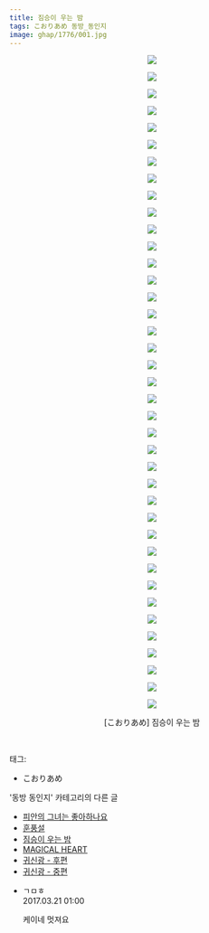```yaml
---
title: 짐승이 우는 밤
tags: こおりあめ 동방_동인지
image: ghap/1776/001.jpg
---
```

<div class="article">
<p style="text-align: center; clear: none; float: none;"><img src="{{ site.nasurl }}/ghap/1776/001.jpg"/></p>
<p style="text-align: center; clear: none; float: none;"><img src="{{ site.nasurl }}/ghap/1776/002.jpg"/></p>
<p style="text-align: center; clear: none; float: none;"><img src="{{ site.nasurl }}/ghap/1776/003.jpg"/></p>
<p style="text-align: center; clear: none; float: none;"><img src="{{ site.nasurl }}/ghap/1776/004.jpg"/></p>
<p style="text-align: center; clear: none; float: none;"><img src="{{ site.nasurl }}/ghap/1776/005.jpg"/></p>
<p style="text-align: center; clear: none; float: none;"><img src="{{ site.nasurl }}/ghap/1776/006.jpg"/></p>
<p style="text-align: center; clear: none; float: none;"><img src="{{ site.nasurl }}/ghap/1776/007.jpg"/></p>
<p style="text-align: center; clear: none; float: none;"><img src="{{ site.nasurl }}/ghap/1776/008.jpg"/></p>
<p style="text-align: center; clear: none; float: none;"><img src="{{ site.nasurl }}/ghap/1776/009.jpg"/></p>
<p style="text-align: center; clear: none; float: none;"><img src="{{ site.nasurl }}/ghap/1776/010.jpg"/></p>
<p style="text-align: center; clear: none; float: none;"><img src="{{ site.nasurl }}/ghap/1776/011.jpg"/></p>
<p style="text-align: center; clear: none; float: none;"><img src="{{ site.nasurl }}/ghap/1776/012.jpg"/></p>
<p style="text-align: center; clear: none; float: none;"><img src="{{ site.nasurl }}/ghap/1776/013.jpg"/></p>
<p style="text-align: center; clear: none; float: none;"><img src="{{ site.nasurl }}/ghap/1776/014.jpg"/></p>
<p style="text-align: center; clear: none; float: none;"><img src="{{ site.nasurl }}/ghap/1776/015.jpg"/></p>
<p style="text-align: center; clear: none; float: none;"><img src="{{ site.nasurl }}/ghap/1776/016.jpg"/></p>
<p style="text-align: center; clear: none; float: none;"><img src="{{ site.nasurl }}/ghap/1776/017.jpg"/></p>
<p style="text-align: center; clear: none; float: none;"><img src="{{ site.nasurl }}/ghap/1776/018.jpg"/></p>
<p style="text-align: center; clear: none; float: none;"><img src="{{ site.nasurl }}/ghap/1776/019.jpg"/></p>
<p style="text-align: center; clear: none; float: none;"><img src="{{ site.nasurl }}/ghap/1776/020.jpg"/></p>
<p style="text-align: center; clear: none; float: none;"><img src="{{ site.nasurl }}/ghap/1776/021.jpg"/></p>
<p style="text-align: center; clear: none; float: none;"><img src="{{ site.nasurl }}/ghap/1776/022.jpg"/></p>
<p style="text-align: center; clear: none; float: none;"><img src="{{ site.nasurl }}/ghap/1776/023.jpg"/></p>
<p style="text-align: center; clear: none; float: none;"><img src="{{ site.nasurl }}/ghap/1776/024.jpg"/></p>
<p style="text-align: center; clear: none; float: none;"><img src="{{ site.nasurl }}/ghap/1776/025.jpg"/></p>
<p style="text-align: center; clear: none; float: none;"><img src="{{ site.nasurl }}/ghap/1776/026.jpg"/></p>
<p style="text-align: center; clear: none; float: none;"><img src="{{ site.nasurl }}/ghap/1776/027.jpg"/></p>
<p style="text-align: center; clear: none; float: none;"><img src="{{ site.nasurl }}/ghap/1776/028.jpg"/></p>
<p style="text-align: center; clear: none; float: none;"><img src="{{ site.nasurl }}/ghap/1776/029.jpg"/></p>
<p style="text-align: center; clear: none; float: none;"><img src="{{ site.nasurl }}/ghap/1776/030.jpg"/></p>
<p style="text-align: center; clear: none; float: none;"><img src="{{ site.nasurl }}/ghap/1776/031.jpg"/></p>
<p style="text-align: center; clear: none; float: none;"><img src="{{ site.nasurl }}/ghap/1776/032.jpg"/></p>
<p style="text-align: center; clear: none; float: none;"><img src="{{ site.nasurl }}/ghap/1776/033.jpg"/></p>
<p style="text-align: center; clear: none; float: none;"><img src="{{ site.nasurl }}/ghap/1776/034.jpg"/></p>
<p style="text-align: center; clear: none; float: none;"><img src="{{ site.nasurl }}/ghap/1776/035.jpg"/></p>
<p style="text-align: center; clear: none; float: none;"><img src="{{ site.nasurl }}/ghap/1776/036.jpg"/></p>
<p style="text-align: center; clear: none; float: none;"><img src="{{ site.nasurl }}/ghap/1776/037.jpg"/></p>
<p style="text-align: center; clear: none; float: none;"><img src="{{ site.nasurl }}/ghap/1776/038.jpg"/></p>
<p style="text-align: center; clear: none; float: none;"><img src="{{ site.nasurl }}/ghap/1776/039.jpg"/></p>
<p style="text-align: center; clear: none; float: none;">[こおりあめ] 짐승이 우는 밤</p>
<p><br/></p>
</div><div class="tagTrail">
<p>태그: </p>
<ul>
<li>こおりあめ</li>
</ul>
</div><div class="another">
<p>'동방 동인지' 카테고리의 다른 글</p>
<ul>
<li><a href="/2016-08-22-ghap_1779">피안의 그녀는 좋아하나요</a></li>
<li><a href="/2016-08-22-ghap_1778">훈풍설</a></li>
<li><a href="/2016-08-22-ghap_1776">짐승이 우는 밤</a></li>
<li><a href="/2016-08-22-ghap_1775">MAGICAL HEART</a></li>
<li><a href="/2016-08-22-ghap_1774">귀신광 - 후편</a></li>
<li><a href="/2016-08-22-ghap_1773">귀신광 - 중편</a></li>
</ul>
</div><div class="cb_module cb_fluid">
<div class="cb_wrt cb_profile">
<div class="comment">
<ul>
<li class="cb_thumb_off" id="comment14944673">
<div class="cb_comment_area">
<div class="cb_info_area">
<div class="cb_section">
<span class="cb_nick_name">ㄱㅁㅎ</span>
</div>
<div class="cb_section">
<span class="cb_date">2017.03.21 01:00 </span>
</div>
</div>
<div class="cb_dsc_comment">
<p class="cb_dsc">
											케이네 멋져요
										</p>
</div>
</div></li>
</ul>
</div>
</div><!-- commentList close -->
</div>